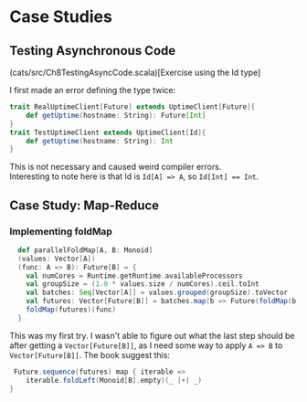 # Case Studies
## Testing Asynchronous Code
(cats/src/Ch8TestingAsyncCode.scala)[Exercise using the Id type]

I first made an error defining the type twice:
```scala
trait RealUptimeClient[Future] extends UptimeClient[Future]{
    def getUptime(hostname: String): Future[Int]
}
trait TestUptimeClient extends UptimeClient[Id]{
    def getUptime(hostname: String): Int
}
```
This is not necessary and caused weird compiler errors.  
Interesting to note here is that Id is `Id[A] => A`, so `Id[Int] == Int`.

## Case Study: Map-Reduce
### Implementing foldMap
```scala
  def parallelFoldMap[A, B: Monoid]
  (values: Vector[A])
  (func: A => B): Future[B] = {
    val numCores = Runtime.getRuntime.availableProcessors
    val groupSize = (1.0 * values.size / numCores).ceil.toInt
    val batches: Seq[Vector[A]] = values.grouped(groupSize).toVector
    val futures: Vector[Future[B]] = batches.map(b => Future(foldMap(b)(func))).toVector
    foldMap(futures)(func)
  }
```
This was my first try. I wasn't able to figure out what the last step should be after getting a `Vector[Future[B]]`, as I need some way to apply `A => B` to `Vector[Future[B]]`.
The book suggest this:
```scala
 Future.sequence(futures) map { iterable =>
    iterable.foldLeft(Monoid[B].empty)(_ |+| _)
}
```
